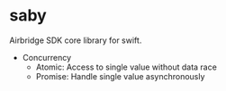 # saby

Airbridge SDK core library for swift.

- Concurrency
    - Atomic: Access to single value without data race
    - Promise: Handle single value asynchronously
